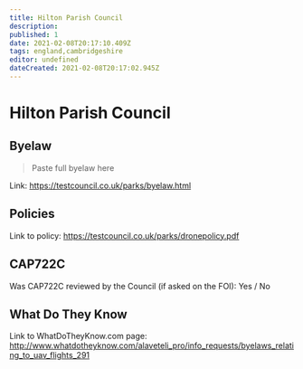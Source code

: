 ```yaml
---
title: Hilton Parish Council
description:
published: 1
date: 2021-02-08T20:17:10.409Z
tags: england,cambridgeshire
editor: undefined
dateCreated: 2021-02-08T20:17:02.945Z
---
```


# Hilton Parish Council


## Byelaw
> Paste full byelaw here

Link:
https://testcouncil.co.uk/parks/byelaw.html

## Policies
Link to policy:
https://testcouncil.co.uk/parks/dronepolicy.pdf

## CAP722C

Was CAP722C reviewed by the Council (if asked on the FOI): Yes / No

## What Do They Know

Link to WhatDoTheyKnow.com page:
http://www.whatdotheyknow.com/alaveteli_pro/info_requests/byelaws_relating_to_uav_flights_291

